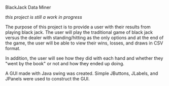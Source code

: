 BlackJack Data Miner

*this project is still a work in progress*

The purpose of this project is to provide a user with their results from playing black jack. 
The user will play the traditional game of black jack versus the dealer with standing/hitting as the only options and at the end of the game, the user will be able to view their wins, losses, and draws in CSV format. 

In addition, the user will see how they did with each hand and whether they "went by the book" or not and how they ended up doing.

A GUI made with Java swing was created. Simple JButtons, JLabels, and JPanels were used to construct the GUI.